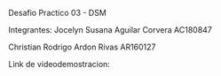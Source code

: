 Desafio Practico 03 - DSM

Integrantes:
Jocelyn Susana Aguilar Corvera AC180847

Christian Rodrigo Ardon Rivas AR160127

Link de videodemostracion:

